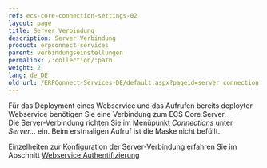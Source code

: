 ```yaml
---
ref: ecs-core-connection-settings-02
layout: page
title: Server Verbindung
description: Server Verbindung
product: erpconnect-services
parent: verbindungseinstellungen
permalink: /:collection/:path
weight: 2
lang: de_DE
old_url: /ERPConnect-Services-DE/default.aspx?pageid=server_connection
---
```


Für das Deployment eines Webservice und das Aufrufen bereits deployter Webservice benötigen Sie eine Verbindung zum ECS Core Server. <br>
Die Server-Verbindung richten Sie im Menüpunkt *Connections* unter *Server...* ein. 
Beim erstmaligen Aufruf ist die Maske nicht befüllt.

Einzelheiten zur Konfiguration der Server-Verbindung erfahren Sie im Abschnitt [Webservice Authentifizierung](.../webservice_authentifizierung)